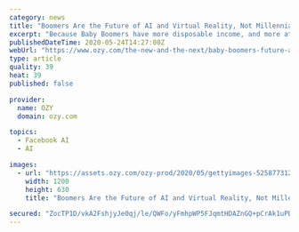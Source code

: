 ```yaml
---
category: news
title: "Boomers Are the Future of AI and Virtual Reality, Not Millennials"
excerpt: "Because Baby Boomers have more disposable income, and more at stake, when it comes to futuristic tech. A growing number of firms are developing tech targeted specifically at older people — from speech recognition and robotic assistants to entertainment."
publishedDateTime: 2020-05-24T14:27:00Z
webUrl: "https://www.ozy.com/the-new-and-the-next/baby-boomers-future-artificial-intelligence-virtual-reality-tech-millennials/269977/"
type: article
quality: 39
heat: 39
published: false

provider:
  name: OZY
  domain: ozy.com

topics:
  - Facebook AI
  - AI

images:
  - url: "https://assets.ozy.com/ozy-prod/2020/05/gettyimages-525877312.jpg?width=1200&height=630&fit=cover"
    width: 1200
    height: 630
    title: "Boomers Are the Future of AI and Virtual Reality, Not Millennials"

secured: "ZocTP1D/vkA2FshjyJe0qj/le/QWFo/yFmhpWP5FJqmtHDAZnGQ+pCrAk1uPBnr889xloVxP2RyWd8Vyk275PCWp3H69Vc2CzeDkytvWKv9xRE26QH+fpTqLHk6i36pOfoCbTVDhjdw2z1Q/13Ix2mnyaEnSMFMb8zzfIcqOnhSzzqVgiuMYsbMo2k09kMcH7OtpLKPVN4xqu5+SdIeqCRjySHqfbAu5YEDO+Qur4C+k1jWRgec3mFkRBisYgdXl/83NE3z0cE6qFB7Cct916bIbh5N3f8cadxwInkmQP1PKz+ajfMqHafKFwGAet+2pss39Ue2KMJ9ftv6u7UCDZb/4h2VYif0y19AWOsm2sCLhouwE/7VQcYMG4OrepTmxX7K3/r7XWrvRtxp6/2hpNjiKJTz1lbUL06+Jdm9YJJVNcPl/yjDHbph156YHAKQCisAMXT0nroXPPsiXwyZzVegLMVHtjq5QmcuL3TGWE/g=;+jnmyHOEZhpG7rj0zDoaGA=="
---
```


